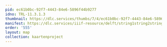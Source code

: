 ```yaml
---
pid: ec61b0bc-92f7-4443-84e6-5896f44b9277
idno: TRL-11.3.1.3
thumbnail: https://dlc.services/thumbs/7/4/ec61b0bc-92f7-4443-84e6-5896f44b9277/full/400,339/0/default.jpg
manifest: https://dlc.services/iiif-resource/delft/string1string2string3/kaartenproject-2007/TRL-11.3.1.3
order: '555'
layout: map
collection: kaartenproject
---
```

